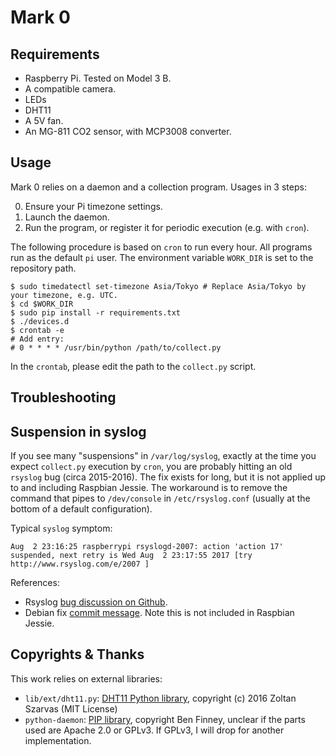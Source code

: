 Mark 0
======

Requirements
------------

* Raspberry Pi. Tested on Model 3 B.
* A compatible camera.
* LEDs
* DHT11
* A 5V fan.
* An MG-811 CO2 sensor, with MCP3008 converter.

Usage
-----

Mark 0 relies on a daemon and a collection program. Usages in 3 steps:

0. Ensure your Pi timezone settings.
1. Launch the daemon.
2. Run the program, or register it for periodic execution (e.g. with `cron`).

The following procedure is based on `cron` to run every hour. All programs run as the default `pi` user. The environment variable `WORK_DIR` is set to the repository path.

    $ sudo timedatectl set-timezone Asia/Tokyo # Replace Asia/Tokyo by your timezone, e.g. UTC.
    $ cd $WORK_DIR
    $ sudo pip install -r requirements.txt
    $ ./devices.d
    $ crontab -e
    # Add entry:
    # 0 * * * * /usr/bin/python /path/to/collect.py

In the `crontab`, please edit the path to the `collect.py` script.


Troubleshooting
---------------

## Suspension in syslog

If you see many "suspensions" in `/var/log/syslog`, exactly at the time you expect `collect.py` execution by `cron`, you are probably hitting an old `rsyslog` bug (circa 2015-2016). The fix exists for long, but it is not applied up to and including Raspbian Jessie. The workaround is to remove the command that pipes to `/dev/console` in `/etc/rsyslog.conf` (usually at the bottom of a default configuration).

Typical `syslog` symptom:

    Aug  2 23:16:25 raspberrypi rsyslogd-2007: action 'action 17' suspended, next retry is Wed Aug  2 23:17:55 2017 [try http://www.rsyslog.com/e/2007 ]

References:
* Rsyslog [bug discussion on Github](https://github.com/rsyslog/rsyslog/issues/35).
* Debian fix [commit message](https://anonscm.debian.org/cgit/collab-maint/rsyslog.git/commit/?id=67bc8e5326b0d3564c7e2153dede25f9690e6839). Note this is not included in Raspbian Jessie.

Copyrights & Thanks
-------------------

This work relies on external libraries:

* `lib/ext/dht11.py`: [DHT11 Python library](https://github.com/szazo/DHT11_Python), copyright (c) 2016 Zoltan Szarvas (MIT License)
* `python-daemon`: [PIP library](https://pypi.python.org/pypi/python-daemon/), copyright Ben Finney, unclear if the parts used are Apache 2.0 or GPLv3. If GPLv3, I will drop for another implementation.
